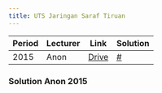```yaml
---
title: UTS Jaringan Saraf Tiruan
---
```


| Period        | Lecturer          | Link                  | Solution                  |
| ------------- | -------------     | --------              | --------                  |
| 2015          | Anon              | [Drive][a]            | [#](#solution-anon-2015) |

### Solution Anon 2015

[a]: https://drive.google.com/file/d/0Bw3q83oi3g91MzJjRHFhLWtZRGc/view?usp=sharing